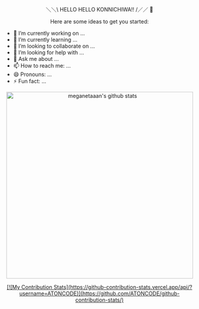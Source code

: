 <p align="center">＼＼\ HELLO HELLO KONNICHIWA!! /／／ 👋 </p>

<p align="center">
Here are some ideas to get you started:

- 🔭 I’m currently working on ...
- 🌱 I’m currently learning ...
- 👯 I’m looking to collaborate on ...
- 🤔 I’m looking for help with ...
- 💬 Ask me about ...
- 📫 How to reach me: ...
- 😄 Pronouns: ...
- ⚡ Fun fact: ...
</p>


<p align="center">
  <a href="https://github.com/AtonCode/AtonCode/">
    <img width="495px" alt="meganetaaan's github stats" src="https://github-readme-stats.vercel.app/api/top-langs/?username=ATONCODE&langs_count=5&theme=react"/>
  </a>
</p>

<p align="center">
  <a href="https://github.com/AtonCode/AtonCode/">
    [![My Contribution Stats](https://github-contribution-stats.vercel.app/api/?username=ATONCODE)](https://github.com/ATONCODE/github-contribution-stats/)
  </a>
</p>
